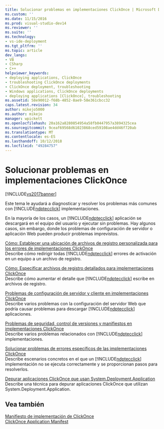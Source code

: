 ```yaml
---
title: Solucionar problemas en implementaciones ClickOnce | Microsoft Docs
ms.custom: ''
ms.date: 11/15/2016
ms.prod: visual-studio-dev14
ms.reviewer: ''
ms.suite: ''
ms.technology:
- vs-ide-deployment
ms.tgt_pltfrm: ''
ms.topic: article
dev_langs:
- VB
- CSharp
- C++
helpviewer_keywords:
- deploying applications, ClickOnce
- troubleshooting ClickOnce deployments
- ClickOnce deployment, troubleshooting
- Windows applications, ClickOnce deployments
- deploying applications [ClickOnce], troubleshooting
ms.assetid: 58e90012-f68b-4852-8ae9-58e361cbcc32
caps.latest.revision: 34
author: mikejo5000
ms.author: mikejo
manager: wpickett
ms.openlocfilehash: 20a162a8280854954a58fb0447957a3894325cea
ms.sourcegitcommit: 9ceaf69568d61023868ced59108ae4dd46f720ab
ms.translationtype: MT
ms.contentlocale: es-ES
ms.lasthandoff: 10/12/2018
ms.locfileid: "49284757"
---
```

# <a name="troubleshooting-clickonce-deployments"></a>Solucionar problemas en implementaciones ClickOnce
[!INCLUDE[vs2017banner](../includes/vs2017banner.md)]

Este tema le ayudará a diagnosticar y resolver los problemas más comunes con [!INCLUDE[ndptecclick](../includes/ndptecclick-md.md)] implementaciones.  
  
 En la mayoría de los casos, un [!INCLUDE[ndptecclick](../includes/ndptecclick-md.md)] aplicación se descargará en el equipo del usuario y ejecutar sin problemas. Hay algunos casos, sin embargo, donde los problemas de configuración de servidor o aplicación Web pueden producir problemas imprevistos.  
  
 [Cómo: Establecer una ubicación de archivos de registro personalizada para los errores de implementaciones ClickOnce](../deployment/how-to-set-a-custom-log-file-location-for-clickonce-deployment-errors.md)  
 Describe cómo redirigir todas [!INCLUDE[ndptecclick](../includes/ndptecclick-md.md)] errores de activación en un equipo a un archivo de registro.  
  
 [Cómo: Especificar archivos de registro detallados para implementaciones ClickOnce](../deployment/how-to-specify-verbose-log-files-for-clickonce-deployments.md)  
 Describe cómo aumentar el detalle que [!INCLUDE[ndptecclick](../includes/ndptecclick-md.md)] escribe en archivos de registro.  
  
 [Problemas de configuración de servidor y cliente en implementaciones ClickOnce](../deployment/server-and-client-configuration-issues-in-clickonce-deployments.md)  
 Describe varios problemas con la configuración del servidor Web que podría causar problemas para descargar [!INCLUDE[ndptecclick](../includes/ndptecclick-md.md)] aplicaciones.  
  
 [Problemas de seguridad, control de versiones y manifiestos en implementaciones ClickOnce](../deployment/security-versioning-and-manifest-issues-in-clickonce-deployments.md)  
 Describe varios problemas relacionados con [!INCLUDE[ndptecclick](../includes/ndptecclick-md.md)] implementaciones.  
  
 [Solucionar problemas de errores específicos de las implementaciones ClickOnce](../deployment/troubleshooting-specific-errors-in-clickonce-deployments.md)  
 Describe escenarios concretos en el que un [!INCLUDE[ndptecclick](../includes/ndptecclick-md.md)] implementación no se ejecuta correctamente y se proporcionan pasos para resolverlos.  
  
 [Depurar aplicaciones ClickOnce que usan System.Deployment.Application](../deployment/debugging-clickonce-applications-that-use-system-deployment-application.md)  
 Describe una técnica para depurar aplicaciones ClickOnce que utilizan System.Deployment.Application.  
  
## <a name="see-also"></a>Vea también  
 [Manifiesto de implementación de ClickOnce](../deployment/clickonce-deployment-manifest.md)   
 [ClickOnce Application Manifest](../deployment/clickonce-application-manifest.md)



